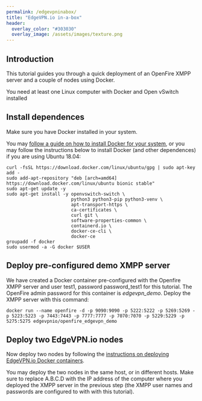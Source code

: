 ```yaml
---
permalink: /edgevpninabox/
title: "EdgeVPN.io in-a-box"
header:
  overlay_color: "#303030"
  overlay_image: /assets/images/texture.png
---
```


## Introduction

This tutorial guides you through a quick deployment of an OpenFire XMPP server and a couple of nodes using Docker.

You need at least one Linux computer with Docker and Open vSwitch installed

## Install dependences

Make sure you have Docker installed in your system. 

You may [follow a guide on how to install Docker for your system](https://docs.docker.com/engine/install/ubuntu/), or you may follow the instructions below to install Docker (and other dependences) if you are using Ubuntu 18.04:

```
curl -fsSL https://download.docker.com/linux/ubuntu/gpg | sudo apt-key add -
sudo add-apt-repository "deb [arch=amd64] https://download.docker.com/linux/ubuntu bionic stable"
sudo apt-get update -y
sudo apt-get install -y openvswitch-switch \
                        python3 python3-pip python3-venv \
                        apt-transport-https \
                        ca-certificates \
                        curl git \
                        software-properties-common \
                        containerd.io \
                        docker-ce-cli \
                        docker-ce 
groupadd -f docker
sudo usermod -a -G docker $USER
```

## Deploy pre-configured demo XMPP server

We have created a Docker container pre-configured with the Openfire XMPP server and user test1, password password_test1 for this tutorial. The OpenFire admin password for this container is *edgevpn_demo*. Deploy the XMPP server with this command:

```
docker run --name openfire -d -p 9090:9090 -p 5222:5222 -p 5269:5269 -p 5223:5223 -p 7443:7443 -p 7777:7777 -p 7070:7070 -p 5229:5229 -p 5275:5275 edgevpnio/openfire_edgevpn_demo
```

## Deploy two EdgeVPN.io nodes 

Now deploy two nodes by following the [instructions on deploying EdgeVPN.io Docker containers](/dockeredgevpn). 

You may deploy the two nodes in the same host, or in different hosts. Make sure to replace A.B.C.D with the IP address of the computer where you deployed the XMPP server in the previous step (the XMPP user names and passwords are configured to with with this tutorial).
